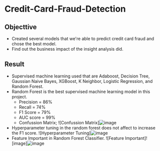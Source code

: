 # Credit-Card-Fraud-Detection

## Objecttive
* Created several models that we're able to predict credit card fraud and chose the best model.
* Find out the business impact of the insight analysis did.

## Result
* Supervised machine learning used that are Adaboost, Decision Tree, Gaussian Naive Bayes, XGBoost, K Neighbor, Logistic Regression, and Random Forest.
* Random Forest is the best supervised machine learning model in this project.
  * Precision = 86%
  * Recall = 74%
  * F1 Score = 79%
  * AUC score = 99%
  * Confussion Matrix;
    ![Confussion Matrix]![image](https://user-images.githubusercontent.com/85482667/136394809-0371c7b4-dd4b-4503-9e4b-5c75e53d53bc.png)
* Hyperparameter tuning in the random forest does not affect to increase the F1 score.
  ![Hyperparameter Tuning]![image](https://user-images.githubusercontent.com/85482667/136393750-6842d277-90e9-4111-b802-17d7bcf60c68.png)
* Feature Important in Random Forest Classifier.
  ![Feature Important]![image]![image](https://user-images.githubusercontent.com/85482667/136394953-6d01b3b8-5003-4b9f-b1b6-ad4f20f8a44f.png)
